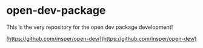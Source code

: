 # open-dev-package

This is the very repository for the open dev package development!

[https://github.com/insper/open-dev/](https://github.com/insper/open-dev/)
